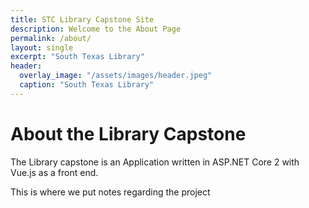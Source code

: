 ```yaml
---
title: STC Library Capstone Site
description: Welcome to the About Page
permalink: /about/
layout: single
excerpt: "South Texas Library"
header:
  overlay_image: "/assets/images/header.jpeg"
  caption: "South Texas Library"
---
```


# About the Library Capstone

The Library capstone is an Application written in ASP.NET Core 2 with Vue.js as a front end.

This is where we put notes regarding the project